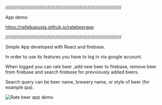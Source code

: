 ////////////////////////////////////////////////////////////////////////

App demo: 

https://rafalkapusta.github.io/ratebeerapp 

////////////////////////////////////////////////////////////////////////

Simple App developed with React and firebase. 

In order to use its features you have to log in via google account.

When logged you can rate beer ,add new beer to firebase, remove beer from firebase
and search firebese for prevviously added beers.

Search query can be beer name, brewery name, or style of beer (for example ipa).

![Rate beer app demo](rateBeer.gif)